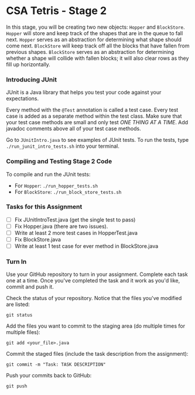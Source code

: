 # CSA Tetris - Stage 2

In this stage, you will be creating two new objects: `Hopper` and `BlockStore`.
`Hopper` will store and keep track of the shapes that are in the queue to fall next.
`Hopper` serves as an abstraction for determining what shape should come next.
`BlockStore` will keep track off all the blocks that have fallen from previous shapes.
`BlockStore` serves as an abstraction for determining whether a shape will collide with fallen blocks;
it will also clear rows as they fill up horizontally.

### Introducing JUnit

JUnit is a Java library that helps you test your code against your expectations.

Every method with the `@Test` annotation is called a test case.
Every test case is added as a separate method within the test class.
Make sure that your test case methods are small and only test *ONE THING AT A TIME*.
Add javadoc comments above all of your test case methods.

Go to `JUnitIntro.java` to see examples of JUnit tests.
To run the tests, type `./run_junit_intro_tests.sh` into your terminal.


### Compiling and Testing Stage 2 Code

To compile and run the JUnit tests:

- For `Hopper`: `./run_hopper_tests.sh`
- For `BlockStore`: `./run_block_store_tests.sh`


### Tasks for this Assignment

 - [ ] Fix JUnitIntroTest.java (get the single test to pass)
 - [ ] Fix Hopper.java (there are two issues). 
 - [ ] Write at least 2 more test cases in HopperTest.java
 - [ ] Fix BlockStore.java 
 - [ ] Write at least 1 test case for ever method in BlockStore.java

### Turn In

Use your GitHub repository to turn in your assignment. Complete each task one at
a time. Once you've completed the task and it work as you'd like, commit and push it.

Check the status of your repository. Notice that the files you've modified are listed:

`git status`

Add the files you want to commit to the staging area (do multiple times for multiple files):

`git add <your_file>.java`

Commit the staged files (include the task description from the assignment): 

`git commit -m "Task: TASK DESCRIPTION"`


Push your commits back to GitHub:

`git push`
